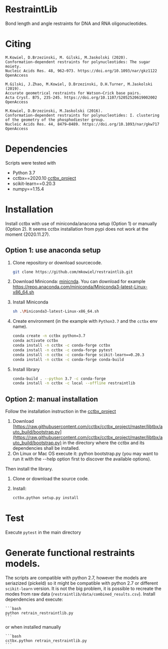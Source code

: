 # RestraintLib
Bond length and angle restraints for DNA and RNA oligonucleotides.

# Citing

    M.Kowiel, D.Brzezinski, M. Gilski, M.Jaskolski (2020).
    Conformation-dependent restraints for polynucleotides: The sugar moiety.
    Nucleic Acids Res. 48, 962–973. https://doi.org/10.1093/nar/gkz1122 OpenAccess 
    
    M.Gilski, J.Zhao, M.Kowiel, D.Brzezinski, D.H.Turner, M.Jaskolski (2019).
    Accurate geometrical restraints for Watson–Crick base pairs.
    Acta Cryst. B75, 235-245. https://doi.org/10.1107/S2052520619002002 OpenAccess

    M.Kowiel, D.Brzezinski, M.Jaskolski (2016).
    Conformation-dependent restraints for polynucleotides: I. clustering of the geometry of the phosphodiester group.
    Nucleic Acids Res. 44, 8479–8489. https://doi.org/10.1093/nar/gkw717 OpenAccess

# Dependencies

Scripts were tested with 

* Python 3.7
* cctbx==2020.10 [cctbx_project](https://github.com/cctbx/cctbx_project)
* scikit-learn==0.20.3
* numpy==1.15.4

# Installation

Install cctbx with use of miniconda/anacona setup (Option 1) or manually (Option 2).
It seems cctbx installation from pypi does not work at the moment (2020.11.27). 

## Option 1: use anaconda setup

1. Clone repository or download sourcecode.

    ```bash 
    git clone https://github.com/mkowiel/restraintlib.git
    ```

2. Download Miniconda: [minicnda](https://docs.conda.io/en/latest/miniconda.html#linux-installers). 
You can download for example https://repo.anaconda.com/miniconda/Miniconda3-latest-Linux-x86_64.sh

3. Install Miniconda

    ```bash
    sh .\Miniconda3-latest-Linux-x86_64.sh
    ```
    
4. Create environment (in the example with `Python3.7` and the `cctbx` env name). 

    ```bash
    conda create -n cctbx python=3.7
    conda activate cctbx
    conda install -n cctbx -c conda-forge cctbx
    conda install -n cctbx -c conda-forge pytest
    conda install -n cctbx -c conda-forge scikit-learn==0.20.3
    conda install -n cctbx -c conda-forge conda-build
    ```
    
4. Install library
    
    ```bash
    conda-build . --python 3.7 -c conda-forge    
    conda install -n cctbx -c local --offline restraintlib
    ```

## Option 2: manual installation

Follow the installation instruction in the [cctbx_project](https://github.com/cctbx/cctbx_project)

1. Download [https://raw.githubusercontent.com/cctbx/cctbx_project/master/libtbx/auto_build/bootstrap.py](https://raw.githubusercontent.com/cctbx/cctbx_project/master/libtbx/auto_build/bootstrap.py) in the directory where the cctbx and its dependencies shall be installed.
2. On Linux or Mac OS execute it: python bootstrap.py (you may want to run it with the --help option first to discover the available options).

Then install the library.

1. Clone or download the source code.
2. Install:
    
    ```bash  
    cctbx.python setup.py install
    ```
# Test

Execute `pytest` in the main directory

# Generate functional restraints models.

The scripts are compatible with python 2.7, however the models are seriazized
(pickeld) so it might be compatible with python 2.7 or different `scikit-learn` version.
It is not the big problem, it is possible to recreate the modes from raw data 
(`restraintlib/data/combined_results.csv`). Install dependencies and execute:
    
    ```bash
    python retrain_restraintlib.py
    ```
    
or when installed manually

    ```bash
    cctbx.python retrain_restraintlib.py
    ``` 
    
